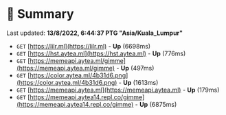 # 📖 Summary
Last updated: **13/8/2022, 6:44:37 PTG "Asia/Kuala_Lumpur"**

- `GET` [https://lilr.ml](https://lilr.ml) - **Up** (6698ms)
- `GET` [https://hst.aytea.ml](https://hst.aytea.ml) - **Up** (776ms)
- `GET` [https://memeapi.aytea.ml/gimme](https://memeapi.aytea.ml/gimme) - **Up** (497ms)
- `GET` [https://color.aytea.ml/4b31d6.png](https://color.aytea.ml/4b31d6.png) - **Up** (1613ms)
- `GET` [https://memeapi.aytea.ml](https://memeapi.aytea.ml) - **Up** (179ms)
- `GET` [https://memeapi.aytea14.repl.co/gimme](https://memeapi.aytea14.repl.co/gimme) - **Up** (6875ms)
